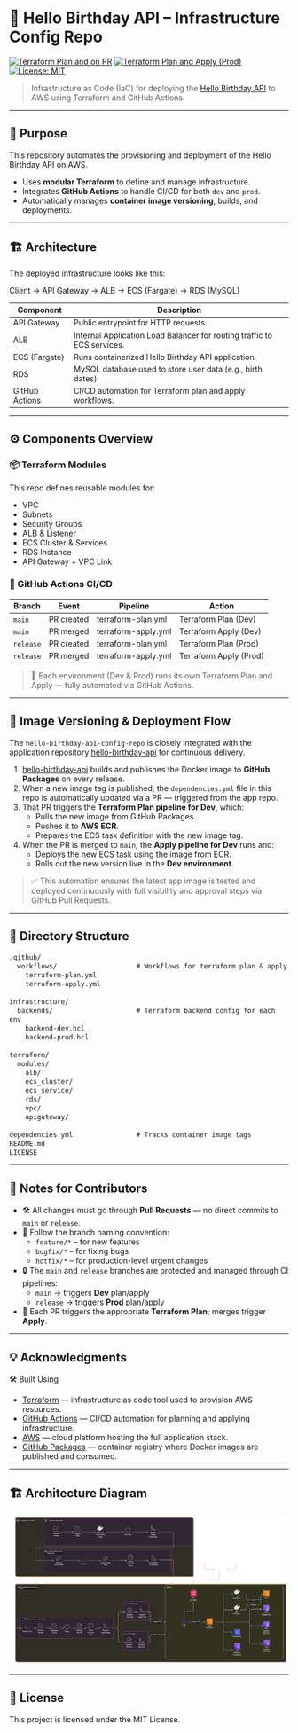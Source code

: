 # 🎂 Hello Birthday API – Infrastructure Config Repo

[![Terraform Plan and on PR](https://github.com/cerepx/hello-birthday-api-config-repo/actions/workflows/terraform-plan.yml/badge.svg)](https://github.com/cerepx/hello-birthday-api-config-repo/actions/workflows/terraform-dev.yml)
[![Terraform Plan and Apply (Prod)](https://github.com/cerepx/hello-birthday-api-config-repo/actions/workflows/terraform-apply.yml/badge.svg)](https://github.com/cerepx/hello-birthday-api-config-repo/actions/workflows/terraform-prod.yml)
[![License: MIT](https://img.shields.io/badge/License-MIT-blue.svg)](LICENSE)

> Infrastructure as Code (IaC) for deploying the [Hello Birthday API](https://github.com/cerepx/hello-birthday-api) to AWS using Terraform and GitHub Actions.

---

## 🚀 Purpose

This repository automates the provisioning and deployment of the Hello Birthday API on AWS.

- Uses **modular Terraform** to define and manage infrastructure.
- Integrates **GitHub Actions** to handle CI/CD for both `dev` and `prod`.
- Automatically manages **container image versioning**, builds, and deployments.

---

## 🏗️ Architecture

The deployed infrastructure looks like this:

Client → API Gateway → ALB → ECS (Fargate) → RDS (MySQL)


| Component        | Description                                                                 |
|------------------|-----------------------------------------------------------------------------|
| API Gateway      | Public entrypoint for HTTP requests.                                        |
| ALB              | Internal Application Load Balancer for routing traffic to ECS services.     |
| ECS (Fargate)    | Runs containerized Hello Birthday API application.                          |
| RDS              | MySQL database used to store user data (e.g., birth dates).                 |
| GitHub Actions   | CI/CD automation for Terraform plan and apply workflows.                    |

---

## ⚙️ Components Overview

### 📦 Terraform Modules
This repo defines reusable modules for:
- VPC
- Subnets
- Security Groups
- ALB & Listener
- ECS Cluster & Services
- RDS Instance
- API Gateway + VPC Link

### 🔁 GitHub Actions CI/CD

| Branch      | Event         | Pipeline              | Action                      |
|-------------|---------------|-----------------------|-----------------------------|
| `main`      | PR created    | terraform-plan.yml     | Terraform Plan (Dev)        |
| `main`      | PR merged     | terraform-apply.yml    | Terraform Apply (Dev)       |
| `release`   | PR created    | terraform-plan.yml     | Terraform Plan (Prod)       |
| `release`   | PR merged     | terraform-apply.yml    | Terraform Apply (Prod)      |

> 🚧 Each environment (Dev & Prod) runs its own Terraform Plan and Apply — fully automated via GitHub Actions.

---

## 🔄 Image Versioning & Deployment Flow

The `hello-birthday-api-config-repo` is closely integrated with the application repository [hello-birthday-api](https://github.com/cerepx/hello-birthday-api) for continuous delivery.

1. [hello-birthday-api](https://github.com/cerepx/hello-birthday-api) builds and publishes the Docker image to **GitHub Packages** on every release.
2. When a new image tag is published, the `dependencies.yml` file in this repo is automatically updated via a PR — triggered from the app repo.
3. That PR triggers the **Terraform Plan pipeline for Dev**, which:
   - Pulls the new image from GitHub Packages.
   - Pushes it to **AWS ECR**.
   - Prepares the ECS task definition with the new image tag.
4. When the PR is merged to `main`, the **Apply pipeline for Dev** runs and:
   - Deploys the new ECS task using the image from ECR.
   - Rolls out the new version live in the **Dev environment**.

> ✅ This automation ensures the latest app image is tested and deployed continuously with full visibility and approval steps via GitHub Pull Requests.

---

## 📂 Directory Structure

```text
.github/
  workflows/                    # Workflows for terraform plan & apply
    terraform-plan.yml
    terraform-apply.yml

infrastructure/
  backends/                     # Terraform backend config for each env
    backend-dev.hcl
    backend-prod.hcl

terraform/
  modules/
    alb/
    ecs_cluster/
    ecs_service/
    rds/
    vpc/
    apigateway/

dependencies.yml                # Tracks container image tags
README.md
LICENSE
```

---

## 🧠 Notes for Contributors

- 🛠 All changes must go through **Pull Requests** — no direct commits to `main` or `release`.
- 🌱 Follow the branch naming convention:
  - `feature/*` – for new features
  - `bugfix/*` – for fixing bugs
  - `hotfix/*` – for production-level urgent changes
- 🔒 The `main` and `release` branches are protected and managed through CI pipelines:
  - `main` → triggers **Dev** plan/apply
  - `release` → triggers **Prod** plan/apply
- 🔁 Each PR triggers the appropriate **Terraform Plan**; merges trigger **Apply**.

---

## 💡 Acknowledgments

🛠 Built Using

- [Terraform](https://www.terraform.io/) — infrastructure as code tool used to provision AWS resources.
- [GitHub Actions](https://github.com/features/actions) — CI/CD automation for planning and applying infrastructure.
- [AWS](https://aws.amazon.com/) — cloud platform hosting the full application stack.
- [GitHub Packages](https://docs.github.com/en/packages) — container registry where Docker images are published and consumed.

---

## 🏗️ Architecture Diagram

![Architecture Diagram](docs/architecture/cicd-hello-birthday-api.svg)

---

## 📜 License
This project is licensed under the MIT License.